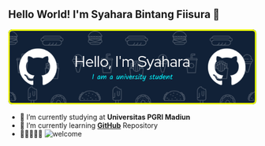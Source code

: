 ## Hello World! I'm Syahara Bintang Fiisura  👋

![syahara](/img/github-header-image.png)

<!--
**syaharabf/syaharabf** is a ✨ _special_ ✨ repository because its `README.md` (this file) appears on your GitHub profile.

Here are some ideas to get you started:

- 🔭 I’m currently working on ...
- 🌱 I’m currently learning ...
- 👯 I’m looking to collaborate on ...
- 🤔 I’m looking for help with ...
- 💬 Ask me about ...
- 📫 How to reach me: ...
- 😄 Pronouns: ...
- ⚡ Fun fact: ...
-->
- 🔭 I’m currently studying at **Universitas PGRI Madiun**
- 🌱 I’m currently learning [**GitHub**](https://github.com/) Repository
- 🤩🤩🤩🤩🤩
![welcome](https://media1.tenor.com/m/hK-GRMQqhjUAAAAC/peach-goma-goma-peach.gif)